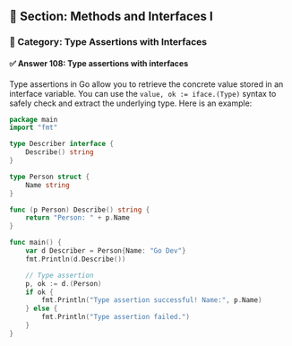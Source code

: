 ## 📘 Section: Methods and Interfaces I  
### 🔹 Category: Type Assertions with Interfaces  
#### ✅ Answer 108: Type assertions with interfaces

Type assertions in Go allow you to retrieve the concrete value stored in an interface variable. You can use the `value, ok := iface.(Type)` syntax to safely check and extract the underlying type. Here is an example:

```go
package main
import "fmt"

type Describer interface {
    Describe() string
}

type Person struct {
    Name string
}

func (p Person) Describe() string {
    return "Person: " + p.Name
}

func main() {
    var d Describer = Person{Name: "Go Dev"}
    fmt.Println(d.Describe())

    // Type assertion
    p, ok := d.(Person)
    if ok {
        fmt.Println("Type assertion successful! Name:", p.Name)
    } else {
        fmt.Println("Type assertion failed.")
    }
}
```
